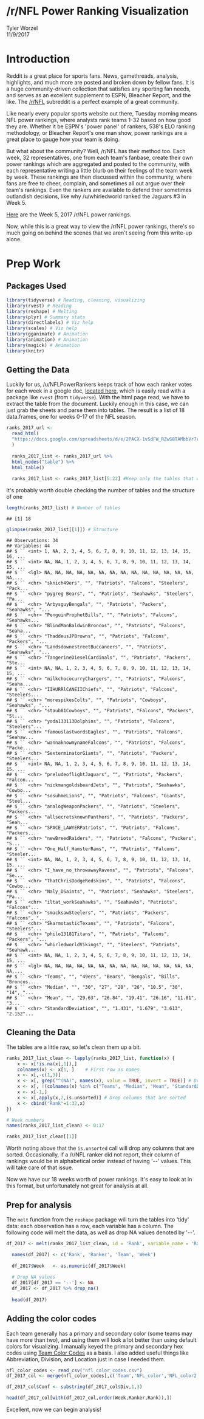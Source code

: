 # /r/NFL Power Ranking Visualization
Tyler Worzel  
11/9/2017  



# Introduction

Reddit is a great place for sports fans. News, gamethreads, analysis, highlights, and much more are posted and broken down by fellow fans. It is a huge community-driven collection that satisfies any sporting fan needs, and serves as an excellent supplement to ESPN, Bleacher Report, and the like. The [/r/NFL](www.reddit.com/r/NFL) subreddit is a perfect example of a great community. 

Like nearly every popular sports website out there, Tuesday morning means NFL power rankings, where analysts rank teams 1-32 based on how good they are. Whether it be ESPN's 'power panel' of rankers, 538's ELO ranking methodology, or Bleacher Report's one man show, power rankings are a great place to gauge how your team is doing. 

But what about the community? Well, /r/NFL has their method too. Each week, 32 representatives, one from each team's fanbase, create their own power rankings which are aggregated and posted to the community, with each representative writing a little blurb on their feelings of the team week by week. These rankings are then discussed within the community, where fans are free to cheer, complain, and sometimes all out argue over their team's rankings. Even the rankers are available to defend their sometimes outlandish decisions, like why /u/whirledworld ranked the Jaguars #3 in Week 5. 

[Here](https://www.reddit.com/r/nfl/comments/75ismt/official_rnfl_week_5_power_rankings/) are the Week 5, 2017 /r/NFL power rankings. 

Now, while this is a great way to view the /r/NFL power rankings, there's so much going on behind the scenes that we aren't seeing from this write-up alone. 


# Prep Work 

## Packages Used


```r
library(tidyverse) # Reading, cleaning, visualizing
library(rvest) # Reading
library(reshape) # Melting
library(plyr) # Summary stats
library(directlabels) # Viz help
library(scales) # Viz help
library(gganimate) # Animation
library(animation) # Animation
library(magick) # Animation
library(knitr)
```

## Getting the Data

Luckily for us, /u/NFLPowerRankers keeps track of how each ranker votes for each week in a google doc, [located here](https://docs.google.com/spreadsheets/d/e/2PACX-1vSdFW_RZwS8TAMbbVr7rRkEv5kaRduhU3CiJ1MEkIHUe-X14NykrW9IM5Rw3VE98lg_ZjYhAF-01zKO/pubhtml), which is easily read with a package like `rvest` (from `tidyverse`). With the html page read, we have to extract the table from the document. Luckily enough in this case, we can just grab the sheets and parse them into tables. The result is a list of 18 data.frames, one for weeks 0-17 of the NFL season. 


```r
ranks_2017_url <-
  read_html(
  "https://docs.google.com/spreadsheets/d/e/2PACX-1vSdFW_RZwS8TAMbbVr7rRkEv5kaRduhU3CiJ1MEkIHUe-X14NykrW9IM5Rw3VE98lg_ZjYhAF-01zKO/pubhtml"
  )
  
  ranks_2017_list <- ranks_2017_url %>%
  html_nodes("table") %>%
  html_table() 
  
  ranks_2017_list <- ranks_2017_list[5:22] #Keep only the tables that we need
```

It's probably worth double checking the number of tables and the structure of one


```r
length(ranks_2017_list) # Number of tables
```

```
## [1] 18
```

```r
glimpse(ranks_2017_list[[1]]) # Structure
```

```
## Observations: 34
## Variables: 44
## $ `` <int> 1, NA, 2, 3, 4, 5, 6, 7, 8, 9, 10, 11, 12, 13, 14, 15, 16, ...
## $ `` <int> NA, NA, 1, 2, 3, 4, 5, 6, 7, 8, 9, 10, 11, 12, 13, 14, 15, ...
## $ `` <lgl> NA, NA, NA, NA, NA, NA, NA, NA, NA, NA, NA, NA, NA, NA, NA,...
## $ `` <chr> "sknich49ers", "", "Patriots", "Falcons", "Steelers", "Pack...
## $ `` <chr> "pygreg Bears", "", "Patriots", "Seahawks", "Steelers", "Pa...
## $ `` <chr> "ArbysguyBengals", "", "Patriots", "Packers", "Seahawks", "...
## $ `` <chr> "PenguinProphetBills", "", "Patriots", "Falcons", "Seahawks...
## $ `` <chr> "BlindManBaldwinBroncos", "", "Patriots", "Falcons", "Seaha...
## $ `` <chr> "ThaddeusJPBrowns", "", "Patriots", "Falcons", "Packers", "...
## $ `` <chr> "LandsdownestreetBuccaneers", "", "Patriots", "Seahawks", "...
## $ `` <chr> "TangerineDieselCardinals", "", "Patriots", "Packers", "Ste...
## $ `` <int> NA, NA, 1, 2, 3, 4, 5, 6, 7, 8, 9, 10, 11, 12, 13, 14, 15, ...
## $ `` <chr> "milkchococurryChargers", "", "Patriots", "Falcons", "Seaha...
## $ `` <chr> "IIHURRlCANEIIChiefs", "", "Patriots", "Falcons", "Steelers...
## $ `` <chr> "morespikesColts", "", "Patriots", "Cowboys", "Seahawks", "...
## $ `` <chr> "staub81Cowboys", "", "Patriots", "Falcons", "Packers", "St...
## $ `` <chr> "yoda133113Dolphins", "", "Patriots", "Falcons", "Steelers"...
## $ `` <chr> "famouslastwordsEagles", "", "Patriots", "Falcons", "Seahaw...
## $ `` <chr> "wannaknowmynameFalcons", "", "Patriots", "Falcons", "Packe...
## $ `` <chr> "SexterminatorGiants", "", "Patriots", "Packers", "Steelers...
## $ `` <int> NA, NA, 1, 2, 3, 4, 5, 6, 7, 8, 9, 10, 11, 12, 13, 14, 15, ...
## $ `` <chr> "preludeoflightJaguars", "", "Patriots", "Packers", "Falcon...
## $ `` <chr> "nickmangoldsbeardJets", "", "Patriots", "Seahawks", "Cowbo...
## $ `` <chr> "sosuhmeLions", "", "Patriots", "Falcons", "Giants", "Steel...
## $ `` <chr> "analogWeaponPackers", "", "Patriots", "Steelers", "Packers...
## $ `` <chr> "allsecretsknownPanthers", "", "Patriots", "Packers", "Seah...
## $ `` <chr> "SPACE_LAWYERPatriots", "", "Patriots", "Falcons", "Packers...
## $ `` <chr> "newBreedRaiders", "", "Patriots", "Falcons", "Packers", "S...
## $ `` <chr> "One_Half_HamsterRams", "", "Patriots", "Falcons", "Steeler...
## $ `` <int> NA, NA, 1, 2, 3, 4, 5, 6, 7, 8, 9, 10, 11, 12, 13, 14, 15, ...
## $ `` <chr> "I_have_no_throwawayRavens", "", "Patriots", "Falcons", "Se...
## $ `` <chr> "ThatChrisDodgeRedskins", "", "Patriots", "Falcons", "Cowbo...
## $ `` <chr> "Naly_DSaints", "", "Patriots", "Seahawks", "Steelers", "Pa...
## $ `` <chr> "iltat_workSeahawks", "", "Seahawks", "Patriots", "Falcons"...
## $ `` <chr> "smacksawSteelers", "", "Patriots", "Packers", "Falcons", "...
## $ `` <chr> "SkarmotasticTexans", "", "Patriots", "Falcons", "Steelers"...
## $ `` <chr> "philo13181Titans", "", "Patriots", "Falcons", "Packers", "...
## $ `` <chr> "whirledworldVikings", "", "Steelers", "Patriots", "Seahawk...
## $ `` <int> NA, NA, 1, 2, 3, 4, 5, 6, 7, 8, 9, 10, 11, 12, 13, 14, 15, ...
## $ `` <lgl> NA, NA, NA, NA, NA, NA, NA, NA, NA, NA, NA, NA, NA, NA, NA,...
## $ `` <chr> "Teams", "", "49ers", "Bears", "Bengals", "Bills", "Broncos...
## $ `` <chr> "Median", "", "30", "27", "20", "26", "10.5", "30", "14", "...
## $ `` <chr> "Mean", "", "29.63", "26.84", "19.41", "26.16", "11.81", "3...
## $ `` <chr> "StandardDeviation", "", "1.431", "1.679", "3.613", "2.152"...
```

## Cleaning the Data

The tables are a little raw, so let's clean them up a bit. 


```r
ranks_2017_list_clean <- lapply(ranks_2017_list, function(x) {
    x <- x[!is.na(x[,1]),]
    colnames(x) <- x[1, ]    # First row as names
    x <- x[,-c(1,3)]
    x <- x[, grep("^(NA)", names(x), value = TRUE, invert = TRUE)] # Drop NA columns
    x <- x[, !(colnames(x) %in% c("Teams", "Median", "Mean", "StandardDeviation"))]
    x <- x[-1,]
    x <- x[,apply(x,2,is.unsorted)] # Drop columns that are sorted
    x <- cbind("Rank"=1:32,x)
})

# Week numbers
names(ranks_2017_list_clean) <- 0:17

ranks_2017_list_clean[[1]]
```

<div data-pagedtable="false">
  <script data-pagedtable-source type="application/json">
{"columns":[{"label":["Rank"],"name":[1],"type":["int"],"align":["right"]},{"label":["sknich49ers"],"name":[2],"type":["chr"],"align":["left"]},{"label":["pygreg Bears"],"name":[3],"type":["chr"],"align":["left"]},{"label":["ArbysguyBengals"],"name":[4],"type":["chr"],"align":["left"]},{"label":["PenguinProphetBills"],"name":[5],"type":["chr"],"align":["left"]},{"label":["BlindManBaldwinBroncos"],"name":[6],"type":["chr"],"align":["left"]},{"label":["ThaddeusJPBrowns"],"name":[7],"type":["chr"],"align":["left"]},{"label":["LandsdownestreetBuccaneers"],"name":[8],"type":["chr"],"align":["left"]},{"label":["TangerineDieselCardinals"],"name":[9],"type":["chr"],"align":["left"]},{"label":["milkchococurryChargers"],"name":[10],"type":["chr"],"align":["left"]},{"label":["IIHURRlCANEIIChiefs"],"name":[11],"type":["chr"],"align":["left"]},{"label":["morespikesColts"],"name":[12],"type":["chr"],"align":["left"]},{"label":["staub81Cowboys"],"name":[13],"type":["chr"],"align":["left"]},{"label":["yoda133113Dolphins"],"name":[14],"type":["chr"],"align":["left"]},{"label":["famouslastwordsEagles"],"name":[15],"type":["chr"],"align":["left"]},{"label":["wannaknowmynameFalcons"],"name":[16],"type":["chr"],"align":["left"]},{"label":["SexterminatorGiants"],"name":[17],"type":["chr"],"align":["left"]},{"label":["preludeoflightJaguars"],"name":[18],"type":["chr"],"align":["left"]},{"label":["nickmangoldsbeardJets"],"name":[19],"type":["chr"],"align":["left"]},{"label":["sosuhmeLions"],"name":[20],"type":["chr"],"align":["left"]},{"label":["analogWeaponPackers"],"name":[21],"type":["chr"],"align":["left"]},{"label":["allsecretsknownPanthers"],"name":[22],"type":["chr"],"align":["left"]},{"label":["SPACE_LAWYERPatriots"],"name":[23],"type":["chr"],"align":["left"]},{"label":["newBreedRaiders"],"name":[24],"type":["chr"],"align":["left"]},{"label":["One_Half_HamsterRams"],"name":[25],"type":["chr"],"align":["left"]},{"label":["I_have_no_throwawayRavens"],"name":[26],"type":["chr"],"align":["left"]},{"label":["ThatChrisDodgeRedskins"],"name":[27],"type":["chr"],"align":["left"]},{"label":["Naly_DSaints"],"name":[28],"type":["chr"],"align":["left"]},{"label":["iltat_workSeahawks"],"name":[29],"type":["chr"],"align":["left"]},{"label":["smacksawSteelers"],"name":[30],"type":["chr"],"align":["left"]},{"label":["SkarmotasticTexans"],"name":[31],"type":["chr"],"align":["left"]},{"label":["philo13181Titans"],"name":[32],"type":["chr"],"align":["left"]},{"label":["whirledworldVikings"],"name":[33],"type":["chr"],"align":["left"]}],"data":[{"1":"1","2":"Patriots","3":"Patriots","4":"Patriots","5":"Patriots","6":"Patriots","7":"Patriots","8":"Patriots","9":"Patriots","10":"Patriots","11":"Patriots","12":"Patriots","13":"Patriots","14":"Patriots","15":"Patriots","16":"Patriots","17":"Patriots","18":"Patriots","19":"Patriots","20":"Patriots","21":"Patriots","22":"Patriots","23":"Patriots","24":"Patriots","25":"Patriots","26":"Patriots","27":"Patriots","28":"Patriots","29":"Seahawks","30":"Patriots","31":"Patriots","32":"Patriots","33":"Steelers"},{"1":"2","2":"Falcons","3":"Seahawks","4":"Packers","5":"Falcons","6":"Falcons","7":"Falcons","8":"Seahawks","9":"Packers","10":"Falcons","11":"Falcons","12":"Cowboys","13":"Falcons","14":"Falcons","15":"Falcons","16":"Falcons","17":"Packers","18":"Packers","19":"Seahawks","20":"Falcons","21":"Steelers","22":"Packers","23":"Falcons","24":"Falcons","25":"Falcons","26":"Falcons","27":"Falcons","28":"Seahawks","29":"Patriots","30":"Packers","31":"Falcons","32":"Falcons","33":"Patriots"},{"1":"3","2":"Steelers","3":"Steelers","4":"Seahawks","5":"Seahawks","6":"Seahawks","7":"Packers","8":"Steelers","9":"Steelers","10":"Seahawks","11":"Steelers","12":"Seahawks","13":"Packers","14":"Steelers","15":"Seahawks","16":"Packers","17":"Steelers","18":"Falcons","19":"Cowboys","20":"Giants","21":"Packers","22":"Seahawks","23":"Packers","24":"Packers","25":"Steelers","26":"Seahawks","27":"Cowboys","28":"Steelers","29":"Falcons","30":"Falcons","31":"Steelers","32":"Packers","33":"Seahawks"},{"1":"4","2":"Packers","3":"Packers","4":"Cowboys","5":"Steelers","6":"Packers","7":"Steelers","8":"Falcons","9":"Raiders","10":"Raiders","11":"Packers","12":"Falcons","13":"Steelers","14":"Packers","15":"Packers","16":"Seahawks","17":"Falcons","18":"Raiders","19":"Falcons","20":"Steelers","21":"Falcons","22":"Cowboys","23":"Cowboys","24":"Steelers","25":"Cowboys","26":"Packers","27":"Chiefs","28":"Packers","29":"Cowboys","30":"Steelers","31":"Packers","32":"Cowboys","33":"Giants"},{"1":"5","2":"Cowboys","3":"Falcons","4":"Steelers","5":"Packers","6":"Steelers","7":"Cowboys","8":"Packers","9":"Falcons","10":"Cowboys","11":"Seahawks","12":"Raiders","13":"Seahawks","14":"Cowboys","15":"Steelers","16":"Cowboys","17":"Cowboys","18":"Steelers","19":"Packers","20":"Seahawks","21":"Cowboys","22":"Falcons","23":"Steelers","24":"Cowboys","25":"Seahawks","26":"Cowboys","27":"Raiders","28":"Cowboys","29":"Packers","30":"Giants","31":"Cowboys","32":"Seahawks","33":"Eagles"},{"1":"6","2":"Chiefs","3":"Raiders","4":"Chiefs","5":"Giants","6":"Giants","7":"Seahawks","8":"Raiders","9":"Giants","10":"Steelers","11":"Chiefs","12":"Steelers","13":"Cowboys","14":"Seahawks","15":"Raiders","16":"Chiefs","17":"Seahawks","18":"Seahawks","19":"Raiders","20":"Packers","21":"Raiders","22":"Raiders","23":"Seahawks","24":"Raiders","25":"Packers","26":"Steelers","27":"Packers","28":"Raiders","29":"Steelers","30":"Cowboys","31":"Raiders","32":"Raiders","33":"Chiefs"},{"1":"7","2":"Seahawks","3":"Chiefs","4":"Falcons","5":"Cowboys","6":"Cowboys","7":"Raiders","8":"Cowboys","9":"Seahawks","10":"Packers","11":"Raiders","12":"Packers","13":"Raiders","14":"Raiders","15":"Cowboys","16":"Steelers","17":"Chiefs","18":"Cowboys","19":"Steelers","20":"Raiders","21":"Seahawks","22":"Chiefs","23":"Raiders","24":"Seahawks","25":"Raiders","26":"Chiefs","27":"Seahawks","28":"Giants","29":"Raiders","30":"Seahawks","31":"Seahawks","32":"Steelers","33":"Falcons"},{"1":"8","2":"Raiders","3":"Cowboys","4":"Raiders","5":"Raiders","6":"Raiders","7":"Chiefs","8":"Chiefs","9":"Cowboys","10":"Chiefs","11":"Cowboys","12":"Chiefs","13":"Giants","14":"Chiefs","15":"Chiefs","16":"Raiders","17":"Giants","18":"Chiefs","19":"Chiefs","20":"Panthers","21":"Chiefs","22":"Cardinals","23":"Giants","24":"Chiefs","25":"Chiefs","26":"Raiders","27":"Steelers","28":"Chiefs","29":"Titans","30":"Raiders","31":"Chiefs","32":"Chiefs","33":"Titans"},{"1":"9","2":"Broncos","3":"Broncos","4":"Broncos","5":"Chiefs","6":"Chiefs","7":"Giants","8":"Broncos","9":"Chiefs","10":"Titans","11":"Ravens","12":"Vikings","13":"Ravens","14":"Broncos","15":"Giants","16":"Cardinals","17":"Raiders","18":"Giants","19":"Broncos","20":"Cowboys","21":"Giants","22":"Steelers","23":"Chiefs","24":"Giants","25":"Cardinals","26":"Giants","27":"Lions","28":"Falcons","29":"Broncos","30":"Chiefs","31":"Giants","32":"Giants","33":"Cowboys"},{"1":"10","2":"Panthers","3":"Cardinals","4":"Giants","5":"Broncos","6":"Lions","7":"Broncos","8":"Giants","9":"Cardinals","10":"Ravens","11":"Vikings","12":"Lions","13":"Bengals","14":"Cardinals","15":"Broncos","16":"Giants","17":"Broncos","18":"Titans","19":"Giants","20":"Chiefs","21":"Titans","22":"Titans","23":"Broncos","24":"Broncos","25":"Giants","26":"Bengals","27":"Giants","28":"Broncos","29":"Buccaneers","30":"Lions","31":"Broncos","32":"Broncos","33":"Packers"},{"1":"11","2":"Giants","3":"Giants","4":"Cardinals","5":"Buccaneers","6":"Titans","7":"Titans","8":"Texans","9":"Buccaneers","10":"Panthers","11":"Buccaneers","12":"Broncos","13":"Cardinals","14":"Panthers","15":"Cardinals","16":"Broncos","17":"Lions","18":"Texans","19":"Lions","20":"Buccaneers","21":"Broncos","22":"Giants","23":"Cardinals","24":"Titans","25":"Titans","26":"Ravens","27":"Texans","28":"Cardinals","29":"Chiefs","30":"Titans","31":"Titans","32":"Panthers","33":"Raiders"},{"1":"12","2":"Buccaneers","3":"Titans","4":"Panthers","5":"Titans","6":"Broncos","7":"Lions","8":"Buccaneers","9":"Broncos","10":"Buccaneers","11":"Eagles","12":"Titans","13":"Chiefs","14":"Titans","15":"Titans","16":"Buccaneers","17":"Titans","18":"Broncos","19":"Titans","20":"Titans","21":"Texans","22":"Lions","23":"Buccaneers","24":"Cardinals","25":"Broncos","26":"Redskins","27":"Buccaneers","28":"Titans","29":"Giants","30":"Panthers","31":"Texans","32":"Buccaneers","33":"Ravens"},{"1":"13","2":"Titans","3":"Panthers","4":"Titans","5":"Lions","6":"Dolphins","7":"Cardinals","8":"Titans","9":"Titans","10":"Broncos","11":"Lions","12":"Colts","13":"Broncos","14":"Giants","15":"Buccaneers","16":"Titans","17":"Texans","18":"Cardinals","19":"Cardinals","20":"Eagles","21":"Cardinals","22":"Dolphins","23":"Panthers","24":"Texans","25":"Buccaneers","26":"Titans","27":"Titans","28":"Eagles","29":"Texans","30":"Broncos","31":"Cardinals","32":"Lions","33":"Panthers"},{"1":"14","2":"Cardinals","3":"Eagles","4":"Bengals","5":"Cardinals","6":"Texans","7":"Panthers","8":"Cardinals","9":"Panthers","10":"Lions","11":"Titans","12":"Texans","13":"Texans","14":"Texans","15":"Eagles","16":"Bengals","17":"Buccaneers","18":"Buccaneers","19":"Texans","20":"Broncos","21":"Panthers","22":"Buccaneers","23":"Titans","24":"Panthers","25":"Colts","26":"Panthers","27":"Ravens","28":"Texans","29":"Cardinals","30":"Buccaneers","31":"Panthers","32":"Cardinals","33":"Chargers"},{"1":"15","2":"Lions","3":"Texans","4":"Vikings","5":"Texans","6":"Panthers","7":"Texans","8":"Panthers","9":"Vikings","10":"Dolphins","11":"Panthers","12":"Cardinals","13":"Buccaneers","14":"Lions","15":"Texans","16":"Panthers","17":"Ravens","18":"Lions","19":"Vikings","20":"Ravens","21":"Buccaneers","22":"Texans","23":"Eagles","24":"Buccaneers","25":"Texans","26":"Saints","27":"Broncos","28":"Buccaneers","29":"Panthers","30":"Redskins","31":"Lions","32":"Titans","33":"Redskins"},{"1":"16","2":"Texans","3":"Vikings","4":"Lions","5":"Ravens","6":"Redskins","7":"Eagles","8":"Eagles","9":"Eagles","10":"Cardinals","11":"Broncos","12":"Buccaneers","13":"Eagles","14":"Eagles","15":"Panthers","16":"Lions","17":"Eagles","18":"Panthers","19":"Panthers","20":"Lions","21":"Lions","22":"Redskins","23":"Texans","24":"Lions","25":"Eagles","26":"Colts","27":"Cardinals","28":"Saints","29":"Eagles","30":"Cardinals","31":"Buccaneers","32":"Redskins","33":"Vikings"},{"1":"17","2":"Bengals","3":"Buccaneers","4":"Texans","5":"Bengals","6":"Ravens","7":"Ravens","8":"Vikings","9":"Texans","10":"Vikings","11":"Bengals","12":"Giants","13":"Redskins","14":"Ravens","15":"Vikings","16":"Redskins","17":"Cardinals","18":"Eagles","19":"Buccaneers","20":"Vikings","21":"Eagles","22":"Eagles","23":"Lions","24":"Eagles","25":"Panthers","26":"Eagles","27":"Redskins","28":"Panthers","29":"Bengals","30":"Dolphins","31":"Eagles","32":"Eagles","33":"Dolphins"},{"1":"18","2":"Vikings","3":"Redskins","4":"Redskins","5":"Redskins","6":"Eagles","7":"Vikings","8":"Lions","9":"Ravens","10":"Giants","11":"Saints","12":"Panthers","13":"Panthers","14":"Dolphins","15":"Colts","16":"Saints","17":"Vikings","18":"Ravens","19":"Redskins","20":"Texans","21":"Redskins","22":"Broncos","23":"Bengals","24":"Ravens","25":"Lions","26":"Vikings","27":"Vikings","28":"Bengals","29":"Lions","30":"Texans","31":"Redskins","32":"Texans","33":"Bills"},{"1":"19","2":"Redskins","3":"Ravens","4":"Eagles","5":"Eagles","6":"Buccaneers","7":"Redskins","8":"Redskins","9":"Dolphins","10":"Bengals","11":"Colts","12":"Ravens","13":"Saints","14":"Buccaneers","15":"Lions","16":"Vikings","17":"Redskins","18":"Bengals","19":"Ravens","20":"Chargers","21":"Ravens","22":"Vikings","23":"Ravens","24":"Redskins","25":"Vikings","26":"Broncos","27":"Bengals","28":"Vikings","29":"Ravens","30":"Ravens","31":"Ravens","32":"Vikings","33":"Jaguars"},{"1":"20","2":"Eagles","3":"Colts","4":"Dolphins","5":"Panthers","6":"Cardinals","7":"Bengals","8":"Bengals","9":"Lions","10":"Eagles","11":"Giants","12":"Redskins","13":"Dolphins","14":"Vikings","15":"Redskins","16":"Ravens","17":"Bengals","18":"Dolphins","19":"Bengals","20":"Dolphins","21":"Bengals","22":"Saints","23":"Redskins","24":"Vikings","25":"Saints","26":"Cardinals","27":"Saints","28":"Lions","29":"Vikings","30":"Bengals","31":"Vikings","32":"Bengals","33":"Cardinals"},{"1":"21","2":"Ravens","3":"Lions","4":"Ravens","5":"Dolphins","6":"Vikings","7":"Dolphins","8":"Ravens","9":"Redskins","10":"Colts","11":"Texans","12":"Bengals","13":"Titans","14":"Bengals","15":"Ravens","16":"Eagles","17":"Panthers","18":"Redskins","19":"Eagles","20":"Saints","21":"Vikings","22":"Ravens","23":"Colts","24":"Bengals","25":"Redskins","26":"Chargers","27":"Panthers","28":"Redskins","29":"Redskins","30":"Eagles","31":"Saints","32":"Dolphins","33":"Buccaneers"},{"1":"22","2":"Dolphins","3":"Saints","4":"Buccaneers","5":"Saints","6":"Saints","7":"Saints","8":"Colts","9":"Bengals","10":"Saints","11":"Chargers","12":"Eagles","13":"Colts","14":"Redskins","15":"Saints","16":"Chargers","17":"Dolphins","18":"Vikings","19":"Dolphins","20":"Bengals","21":"Saints","22":"Chargers","23":"Vikings","24":"Dolphins","25":"Bengals","26":"Lions","27":"Rams","28":"Dolphins","29":"Dolphins","30":"Saints","31":"Bengals","32":"Saints","33":"Saints"},{"1":"23","2":"Colts","3":"Bengals","4":"Saints","5":"Vikings","6":"Chargers","7":"Colts","8":"Chargers","9":"Saints","10":"Texans","11":"Redskins","12":"Dolphins","13":"Lions","14":"Saints","15":"Chargers","16":"Dolphins","17":"Chargers","18":"Saints","19":"Bears","20":"Cardinals","21":"Dolphins","22":"Panthers","23":"Saints","24":"Saints","25":"Ravens","26":"Buccaneers","27":"Bills","28":"Ravens","29":"Saints","30":"Bears","31":"Dolphins","32":"Ravens","33":"Broncos"},{"1":"24","2":"Saints","3":"Chargers","4":"Colts","5":"Chargers","6":"Colts","7":"Chargers","8":"Dolphins","9":"Colts","10":"Redskins","11":"Cardinals","12":"Saints","13":"Chargers","14":"Colts","15":"Bengals","16":"Bills","17":"Colts","18":"Colts","19":"Colts","20":"Redskins","21":"Bears","22":"Bears","23":"Chargers","24":"Colts","25":"Dolphins","26":"Dolphins","27":"Eagles","28":"Chargers","29":"Chargers","30":"Vikings","31":"Chargers","32":"Chargers","33":"Bengals"},{"1":"25","2":"Chargers","3":"Dolphins","4":"Chargers","5":"Bills","6":"Bengals","7":"Bills","8":"Saints","9":"Chargers","10":"Bills","11":"Dolphins","12":"Chargers","13":"Vikings","14":"Chargers","15":"Dolphins","16":"Texans","17":"Bills","18":"Chargers","19":"Saints","20":"Colts","21":"Chargers","22":"Bengals","23":"Dolphins","24":"Chargers","25":"Bills","26":"Texans","27":"Jets","28":"Colts","29":"Bills","30":"Chargers","31":"Colts","32":"Bills","33":"Colts"},{"1":"26","2":"Bills","3":"Bears","4":"Bills","5":"Rams","6":"Rams","7":"Rams","8":"Bills","9":"Bears","10":"Chargers","11":"Rams","12":"Jaguars","13":"49ers","14":"Bills","15":"Bills","16":"Colts","17":"Saints","18":"Bills","19":"Chargers","20":"Bears","21":"Colts","22":"Bills","23":"Bears","24":"Bills","25":"Chargers","26":"Bears","27":"Chargers","28":"Jaguars","29":"Colts","30":"Bills","31":"Bears","32":"Colts","33":"Lions"},{"1":"27","2":"49ers","3":"Bills","4":"Rams","5":"Bears","6":"Bills","7":"Bears","8":"Jaguars","9":"Rams","10":"Jaguars","11":"Bears","12":"Bills","13":"Bears","14":"Bears","15":"Rams","16":"Bears","17":"Bears","18":"Rams","19":"Jaguars","20":"Jaguars","21":"Bills","22":"Rams","23":"49ers","24":"Bears","25":"Bears","26":"Bills","27":"Bears","28":"Browns","29":"Bears","30":"Jaguars","31":"Bills","32":"Bears","33":"Bears"},{"1":"28","2":"Bears","3":"Rams","4":"Bears","5":"Jets","6":"Jaguars","7":"Jaguars","8":"Bears","9":"49ers","10":"Rams","11":"Bills","12":"Bears","13":"Bills","14":"49ers","15":"Bears","16":"Rams","17":"Rams","18":"Bears","19":"Bills","20":"Rams","21":"Jaguars","22":"Colts","23":"Rams","24":"Rams","25":"Jaguars","26":"49ers","27":"Colts","28":"Bills","29":"Rams","30":"49ers","31":"Rams","32":"Rams","33":"Texans"},{"1":"29","2":"Jaguars","3":"Jaguars","4":"Browns","5":"Colts","6":"49ers","7":"Browns","8":"Rams","9":"Jaguars","10":"Bears","11":"49ers","12":"Browns","13":"Jets","14":"Rams","15":"Jaguars","16":"49ers","17":"Jaguars","18":"49ers","19":"Browns","20":"Bills","21":"Rams","22":"49ers","23":"Bills","24":"Jaguars","25":"Browns","26":"Browns","27":"Dolphins","28":"Rams","29":"Browns","30":"Browns","31":"Jaguars","32":"Jaguars","33":"49ers"},{"1":"30","2":"Browns","3":"Browns","4":"Jaguars","5":"Jaguars","6":"Browns","7":"49ers","8":"Browns","9":"Jets","10":"49ers","11":"Browns","12":"49ers","13":"Rams","14":"Browns","15":"Browns","16":"Jaguars","17":"Browns","18":"Browns","19":"49ers","20":"49ers","21":"Browns","22":"Browns","23":"Jaguars","24":"Browns","25":"49ers","26":"Rams","27":"Jaguars","28":"Bears","29":"49ers","30":"Rams","31":"Browns","32":"49ers","33":"Browns"},{"1":"31","2":"Rams","3":"49ers","4":"49ers","5":"49ers","6":"Bears","7":"Jets","8":"49ers","9":"Bills","10":"Browns","11":"Jaguars","12":"Rams","13":"Browns","14":"Jaguars","15":"49ers","16":"Browns","17":"49ers","18":"Jets","19":"Rams","20":"Browns","21":"49ers","22":"Jaguars","23":"Browns","24":"49ers","25":"Rams","26":"Jaguars","27":"49ers","28":"Jets","29":"Jaguars","30":"Colts","31":"49ers","32":"Browns","33":"Rams"},{"1":"32","2":"Jets","3":"Jets","4":"Jets","5":"Browns","6":"Jets","7":"Buccaneers","8":"Jets","9":"Browns","10":"Jets","11":"Jets","12":"Jets","13":"Jaguars","14":"Jets","15":"Jets","16":"Jets","17":"Jets","18":"Jaguars","19":"Jets","20":"Jets","21":"Jets","22":"Jets","23":"Jets","24":"Jets","25":"Jets","26":"Jets","27":"Browns","28":"49ers","29":"Jets","30":"Jets","31":"Jets","32":"Jets","33":"Jets"}],"options":{"columns":{"min":{},"max":[10]},"rows":{"min":[10],"max":[10]},"pages":{}}}
  </script>
</div>

Worth noting above that the `is.unsorted` call will drop any columns that are sorted. Occasionally, if a /r/NFL ranker did not report, their column of rankings would be in alphabetical order instead of having '--' values. This will take care of that issue. 


Now we have our 18 weeks worth of power rankings. It's easy to look at in this format, but unfortunately not great for analysis at all. 

## Prep for analysis 

The `melt` function from the `reshape` package will turn the tables into 'tidy' data: each observation has a row, each variable has a column. The following code will melt the data, as well as drop NA values denoted by '--'.


```r
df_2017 <- melt(ranks_2017_list_clean, id = 'Rank', variable_name = 'Ranker')

  names(df_2017) <- c('Rank', 'Ranker', 'Team', 'Week')
  
  df_2017$Week   <- as.numeric(df_2017$Week)
  
  # Drop NA values
  df_2017[df_2017 == '--'] <- NA
  df_2017 <- df_2017 %>% drop_na()
  
  head(df_2017)
```

<div data-pagedtable="false">
  <script data-pagedtable-source type="application/json">
{"columns":[{"label":["Rank"],"name":[1],"type":["int"],"align":["right"]},{"label":["Ranker"],"name":[2],"type":["fctr"],"align":["left"]},{"label":["Team"],"name":[3],"type":["fctr"],"align":["left"]},{"label":["Week"],"name":[4],"type":["dbl"],"align":["right"]}],"data":[{"1":"1","2":"sknich49ers","3":"Patriots","4":"0"},{"1":"2","2":"sknich49ers","3":"Falcons","4":"0"},{"1":"3","2":"sknich49ers","3":"Steelers","4":"0"},{"1":"4","2":"sknich49ers","3":"Packers","4":"0"},{"1":"5","2":"sknich49ers","3":"Cowboys","4":"0"},{"1":"6","2":"sknich49ers","3":"Chiefs","4":"0"}],"options":{"columns":{"min":{},"max":[10]},"rows":{"min":[10],"max":[10]},"pages":{}}}
  </script>
</div>

## Adding the color codes

Each team generally has a primary and secondary color (some teams may have more than two), and using them will look a lot better than using default colors for visualizing. I manually keyed the primary and secondary hex codes using [Team Color Codes](https://teamcolorcodes.com/nfl-team-color-codes/) as a basis. I also added useful things like Abbreviation, Division, and Location just in case I needed them.


```r
nfl_color_codes <- read_csv("nfl_color_codes.csv")
df_2017_col <- merge(nfl_color_codes[,c('Team','NFL_color','NFL_color2','Div')],df_2017)

df_2017_col$Conf <- substring(df_2017_col$Div,1,3)

head(df_2017_col[with(df_2017_col,order(Week,Ranker,Rank)),])
```

<div data-pagedtable="false">
  <script data-pagedtable-source type="application/json">
{"columns":[{"label":["Team"],"name":[1],"type":["chr"],"align":["left"]},{"label":["NFL_color"],"name":[2],"type":["chr"],"align":["left"]},{"label":["NFL_color2"],"name":[3],"type":["chr"],"align":["left"]},{"label":["Div"],"name":[4],"type":["chr"],"align":["left"]},{"label":["Rank"],"name":[5],"type":["int"],"align":["right"]},{"label":["Ranker"],"name":[6],"type":["fctr"],"align":["left"]},{"label":["Week"],"name":[7],"type":["dbl"],"align":["right"]},{"label":["Conf"],"name":[8],"type":["chr"],"align":["left"]}],"data":[{"1":"Patriots","2":"#0C2340","3":"#C8102E","4":"AFCE","5":"1","6":"sknich49ers","7":"0","8":"AFC"},{"1":"Falcons","2":"#A6192E","3":"#101820","4":"NFCS","5":"2","6":"sknich49ers","7":"0","8":"NFC"},{"1":"Steelers","2":"#FFB81C","3":"#101820","4":"AFCN","5":"3","6":"sknich49ers","7":"0","8":"AFC"},{"1":"Packers","2":"#175E33","3":"#FFB81C","4":"NFCN","5":"4","6":"sknich49ers","7":"0","8":"NFC"},{"1":"Cowboys","2":"#7F9695","3":"#041E42","4":"NFCE","5":"5","6":"sknich49ers","7":"0","8":"NFC"},{"1":"Chiefs","2":"#C8102E","3":"#FFB81C","4":"AFCW","5":"6","6":"sknich49ers","7":"0","8":"AFC"}],"options":{"columns":{"min":{},"max":[10]},"rows":{"min":[10],"max":[10]},"pages":{}}}
  </script>
</div>

Excellent, now we can begin analysis! 
